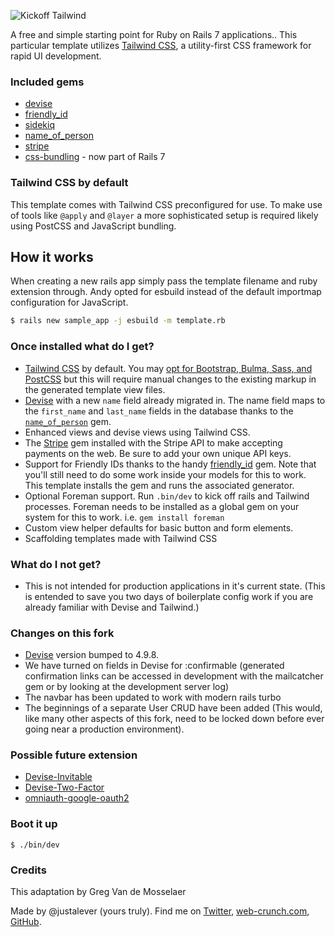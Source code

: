 ![Kickoff Tailwind](https://f001.backblazeb2.com/file/webcrunch/kt.jpg)

A free and simple starting point for Ruby on Rails 7 applications.. This particular template utilizes [Tailwind CSS](https://tailwindcss.com/), a utility-first CSS framework for rapid UI development.

### Included gems

- [devise](https://github.com/plataformatec/devise)
- [friendly_id](https://github.com/norman/friendly_id)
- [sidekiq](https://github.com/mperham/sidekiq)
- [name_of_person](https://github.com/basecamp/name_of_person)
- [stripe](https://github.com/stripe/stripe-ruby)
- [css-bundling](https://github.com/rails/cssbundling-rails) - now part of Rails 7

### Tailwind CSS by default

This template comes with Tailwind CSS preconfigured for use. To make use of tools like `@apply` and `@layer` a more sophisticated setup is required likely using PostCSS and JavaScript bundling.

## How it works

When creating a new rails app simply pass the template filename and ruby extension through. Andy opted for esbuild instead of the default importmap configuration for JavaScript. 

```bash
$ rails new sample_app -j esbuild -m template.rb
```

### Once installed what do I get?

- [Tailwind CSS](https://tailwind.com) by default. You may [opt for Bootstrap, Bulma, Sass, and PostCSS](https://github.com/rails/cssbundling-rails#installation) but this will require manual changes to the existing markup in the generated template view files.
- [Devise](https://github.com/plataformatec/devise) with a new `name` field already migrated in. The name field maps to the `first_name` and `last_name` fields in the database thanks to the [`name_of_person`](https://github.com/basecamp/name_of_person) gem.
- Enhanced views and devise views using Tailwind CSS.
- The [Stripe](https://rubygems.org/gems/stripe/) gem installed with the Stripe API to make accepting payments on the web. Be sure to add your own unique API keys.
- Support for Friendly IDs thanks to the handy [friendly_id](https://github.com/norman/friendly_id) gem. Note that you'll still need to do some work inside your models for this to work. This template installs the gem and runs the associated generator.
- Optional Foreman support. Run `.bin/dev` to kick off rails and Tailwind processes. Foreman needs to be installed as a global gem on your system for this to work. i.e. `gem install foreman`
- Custom view helper defaults for basic button and form elements.
- Scaffolding templates made with Tailwind CSS

### What do I not get?
- This is not intended for production applications in it's current state. (This is entended to save you two days of boilerplate config work if you are already familiar with Devise and Tailwind.) 

### Changes on this fork
- [Devise](https://github.com/plataformatec/devise) version bumped to 4.9.8. 
- We have turned on fields in Devise for :confirmable (generated confirmation links can be accessed in development with the mailcatcher gem or by looking at the development server log)
- The navbar has been updated to work with modern rails turbo 
- The beginnings of a separate User CRUD have been added (This would, like many other aspects of this fork, need to be locked down before ever going near a production environment).

### Possible future extension
- [Devise-Invitable](https://github.com/plataformatec/devise)
- [Devise-Two-Factor](https://github.com/devise-two-factor/devise-two-factor)
- [omniauth-google-oauth2](https://github.com/zquestz/omniauth-google-oauth2)


### Boot it up

`$ ./bin/dev`


### Credits

This adaptation by Greg Van de Mosselaer

Made by @justalever (yours truly). Find me on [Twitter](https://twitter.com/justalever), [web-crunch.com](https://web-crunch.com), [GitHub](https://github.com/justalever).
